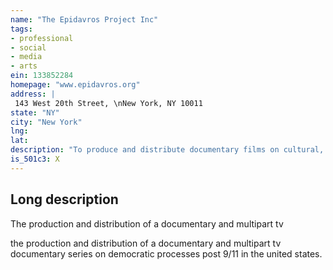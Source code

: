 ```yaml
---
name: "The Epidavros Project Inc"
tags:
- professional
- social
- media
- arts
ein: 133852284
homepage: "www.epidavros.org"
address: |
 143 West 20th Street, \nNew York, NY 10011
state: "NY"
city: "New York"
lng: 
lat: 
description: "To produce and distribute documentary films on cultural, social and artistic issues. "
is_501c3: X
---
```


## Long description

The production and distribution of a documentary and multipart tv
  
  the production and distribution of a documentary and multipart tv documentary series on democratic processes post 9/11 in the united states. 
